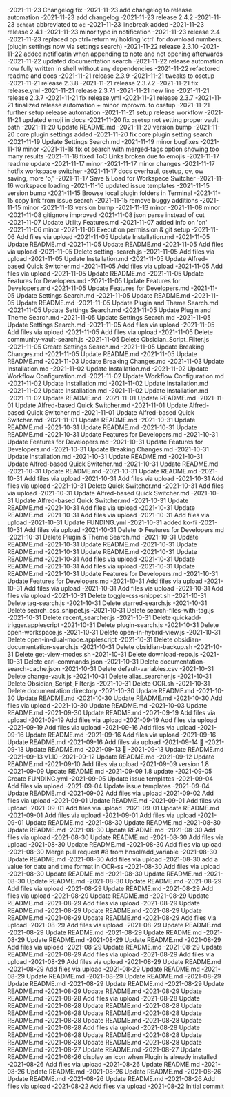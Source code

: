 -2021-11-23 Changelog fix -2021-11-23 add changelog to release automation -2021-11-23 add changelog -2021-11-23 release 2.4.2 -2021-11-23 `ocheat` abbreviated to `oc` -2021-11-23 linebreak added -2021-11-23 release 2.4.1 -2021-11-23 minor typo in notification -2021-11-23 release 2.4 -2021-11-23 replaced op ctrl+return w/ holding 'ctrl' for download numbers. (plugin settings now via settings search) -2021-11-22 release 2.3.10 -2021-11-22 added notificatin when appending to note and not opening afterwards -2021-11-22 updated documentation search -2021-11-22 release automation now fully written in shell without any dependencies -2021-11-22 refactored readme and docs -2021-11-21 release 2.3.9 -2021-11-21 tweaks to osetup -2021-11-21 release 2.3.8 -2021-11-21 release 2.3.7.2 -2021-11-21 fix release.yml -2021-11-21 release 2.3.7.1 -2021-11-21 new line -2021-11-21 release 2.3.7 -2021-11-21 fix release.yml -2021-11-21 release 2.3.7 -2021-11-21 finalized release automation + minor improvm. to osetup -2021-11-21 further setup release automation -2021-11-21 setup release workflow -2021-11-21 updated emoji in docs -2021-11-20 fix `osetup` not setting proper vault path -2021-11-20 Update README.md -2021-11-20 version bump -2021-11-20 core plugin settings added -2021-11-20 fix core plugin setting search -2021-11-19 Update Settings Search.md -2021-11-19 minor bugfixes -2021-11-19 minor -2021-11-18 fix ot search with merged-tags option showing too many results -2021-11-18 fixed ToC Links broken due to emojis -2021-11-17 readme update -2021-11-17 minor -2021-11-17 minor changes -2021-11-17 hotfix workspace switcher -2021-11-17 docs overhaul, osetup, ov, ow saving, more 'o,' -2021-11-17 Save & Load for Workspace Switcher -2021-11-16 workspace loading -2021-11-16 updated issue templates -2021-11-15 version bump -2021-11-15 Browse local plugin folders in Terminal -2021-11-15 copy link from issue search -2021-11-15 remove buggy additions -2021-11-15 minor -2021-11-13 version bump -2021-11-13 minor -2021-11-08 minor -2021-11-08 gitignore improved -2021-11-08 json parse instead of cut -2021-11-07 Update Utility Features.md -2021-11-07 added info on 'on' -2021-11-06 minor -2021-11-06 Execution permission & git setup -2021-11-06 Add files via upload -2021-11-05 Update Installation.md -2021-11-05 Update README.md -2021-11-05 Update README.md -2021-11-05 Add files via upload -2021-11-05 Delete setting-search.js -2021-11-05 Add files via upload -2021-11-05 Update Installation.md -2021-11-05 Update Alfred-based Quick Switcher.md -2021-11-05 Add files via upload -2021-11-05 Add files via upload -2021-11-05 Update README.md -2021-11-05 Update Features for Developers.md -2021-11-05 Update Features for Developers.md -2021-11-05 Update Features for Developers.md -2021-11-05 Update Settings Search.md -2021-11-05 Update README.md -2021-11-05 Update README.md -2021-11-05 Update Plugin and Theme Search.md -2021-11-05 Update Settings Search.md -2021-11-05 Update Plugin and Theme Search.md -2021-11-05 Update Settings Search.md -2021-11-05 Update Settings Search.md -2021-11-05 Add files via upload -2021-11-05 Add files via upload -2021-11-05 Add files via upload -2021-11-05 Delete community-vault-search.js -2021-11-05 Delete Obsidian_Script_Filter.js -2021-11-05 Create Settings Search.md -2021-11-05 Update Breaking Changes.md -2021-11-05 Update README.md -2021-11-05 Update README.md -2021-11-03 Update Breaking Changes.md -2021-11-03 Update Installation.md -2021-11-02 Update Installation.md -2021-11-02 Update Workflow Configuration.md -2021-11-02 Update Workflow Configuration.md -2021-11-02 Update Installation.md -2021-11-02 Update Installation.md -2021-11-02 Update Installation.md -2021-11-02 Update Installation.md -2021-11-02 Update README.md -2021-11-01 Update README.md -2021-11-01 Update Alfred-based Quick Switcher.md -2021-11-01 Update Alfred-based Quick Switcher.md -2021-11-01 Update Alfred-based Quick Switcher.md -2021-11-01 Update README.md -2021-10-31 Update README.md -2021-10-31 Update README.md -2021-10-31 Update README.md -2021-10-31 Update Features for Developers.md -2021-10-31 Update Features for Developers.md -2021-10-31 Update Features for Developers.md -2021-10-31 Update Breaking Changes.md -2021-10-31 Update Installation.md -2021-10-31 Update README.md -2021-10-31 Update Alfred-based Quick Switcher.md -2021-10-31 Update README.md -2021-10-31 Update README.md -2021-10-31 Update README.md -2021-10-31 Add files via upload -2021-10-31 Add files via upload -2021-10-31 Add files via upload -2021-10-31 Delete Quick Switcher.md -2021-10-31 Add files via upload -2021-10-31 Update Alfred-based Quick Switcher.md -2021-10-31 Update Alfred-based Quick Switcher.md -2021-10-31 Update README.md -2021-10-31 Add files via upload -2021-10-31 Update README.md -2021-10-31 Add files via upload -2021-10-31 Add files via upload -2021-10-31 Update FUNDING.yml -2021-10-31 added ko-fi -2021-10-31 Add files via upload -2021-10-31 Delete ⚙️ Features for Developers.md -2021-10-31 Delete Plugin & Theme Search.md -2021-10-31 Update README.md -2021-10-31 Update README.md -2021-10-31 Update README.md -2021-10-31 Update README.md -2021-10-31 Update README.md -2021-10-31 Add files via upload -2021-10-31 Update README.md -2021-10-31 Add files via upload -2021-10-31 Update README.md -2021-10-31 Update Features for Developers.md -2021-10-31 Update Features for Developers.md -2021-10-31 Add files via upload -2021-10-31 Add files via upload -2021-10-31 Add files via upload -2021-10-31 Add files via upload -2021-10-31 Delete toggle-css-snippet.sh -2021-10-31 Delete tag-search.js -2021-10-31 Delete starred-search.js -2021-10-31 Delete search_css_snippet.js -2021-10-31 Delete search-files-with-tag.js -2021-10-31 Delete recent_searcher.js -2021-10-31 Delete quickadd-trigger.applescript -2021-10-31 Delete plugin-search.js -2021-10-31 Delete open-workspace.js -2021-10-31 Delete open-in-hybrid-view.js -2021-10-31 Delete open-in-dual-mode.applescript -2021-10-31 Delete obsidian-documentation-search.js -2021-10-31 Delete obsidian-backup.sh -2021-10-31 Delete get-view-modes.sh -2021-10-31 Delete download-repo.js -2021-10-31 Delete carl-commands.json -2021-10-31 Delete documentation-search-cache.json -2021-10-31 Delete default-variables.csv -2021-10-31 Delete change-vault.js -2021-10-31 Delete alias_searcher.js -2021-10-31 Delete Obsidian_Script_Filter.js -2021-10-31 Delete OCR.sh -2021-10-31 Delete documentation directory -2021-10-30 Update README.md -2021-10-30 Update README.md -2021-10-30 Update README.md -2021-10-30 Add files via upload -2021-10-30 Update README.md -2021-10-03 Update README.md -2021-09-30 Update README.md -2021-09-19 Add files via upload -2021-09-19 Add files via upload -2021-09-19 Add files via upload -2021-09-19 Add files via upload -2021-09-16 Add files via upload -2021-09-16 Update README.md -2021-09-16 Add files via upload -2021-09-16 Update README.md -2021-09-16 Add files via upload -2021-09-14 🐢 -2021-09-13 Update README.md -2021-09-13 🐢 -2021-09-13 Update README.md -2021-09-13 v1.10 -2021-09-12 Update README.md -2021-09-12 Update README.md -2021-09-10 Add files via upload -2021-09-09 version 1.8 -2021-09-09 Update README.md -2021-09-09 1.8 update -2021-09-05 Create FUNDING.yml -2021-09-05 Update issue templates -2021-09-04 Add files via upload -2021-09-04 Update issue templates -2021-09-04 Update README.md -2021-09-02 Add files via upload -2021-09-02 Add files via upload -2021-09-01 Update README.md -2021-09-01 Add files via upload -2021-09-01 Add files via upload -2021-09-01 Update README.md -2021-09-01 Add files via upload -2021-09-01 Add files via upload -2021-09-01 Update README.md -2021-08-30 Update README.md -2021-08-30 Update README.md -2021-08-30 Update README.md -2021-08-30 Add files via upload -2021-08-30 Update README.md -2021-08-30 Add files via upload -2021-08-30 Update README.md -2021-08-30 Add files via upload -2021-08-30 Merge pull request #8 from hnsol/add_variable -2021-08-30 Update README.md -2021-08-30 Add files via upload -2021-08-30 add a value for date and time format in OCR-ss -2021-08-30 Add files via upload -2021-08-30 Update README.md -2021-08-30 Update README.md -2021-08-30 Update README.md -2021-08-30 Update README.md -2021-08-29 Add files via upload -2021-08-29 Update README.md -2021-08-29 Add files via upload -2021-08-29 Update README.md -2021-08-29 Update README.md -2021-08-29 Add files via upload -2021-08-29 Update README.md -2021-08-29 Update README.md -2021-08-29 Update README.md -2021-08-29 Update README.md -2021-08-29 Add files via upload -2021-08-29 Add files via upload -2021-08-29 Update README.md -2021-08-29 Update README.md -2021-08-29 Update README.md -2021-08-29 Update README.md -2021-08-29 Update README.md -2021-08-29 Add files via upload -2021-08-29 Update README.md -2021-08-29 Update README.md -2021-08-29 Add files via upload -2021-08-29 Add files via upload -2021-08-29 Add files via upload -2021-08-29 Update README.md -2021-08-29 Add files via upload -2021-08-29 Update README.md -2021-08-29 Update README.md -2021-08-29 Update README.md -2021-08-29 Update README.md -2021-08-29 Update README.md -2021-08-29 Update README.md -2021-08-29 Update README.md -2021-08-29 Update README.md -2021-08-28 Add files via upload -2021-08-28 Update README.md -2021-08-28 Update README.md -2021-08-28 Update README.md -2021-08-28 Update README.md -2021-08-28 Update README.md -2021-08-28 Update README.md -2021-08-28 Update README.md -2021-08-28 Add files via upload -2021-08-28 Update README.md -2021-08-28 Update README.md -2021-08-28 Update README.md -2021-08-28 Update README.md -2021-08-28 Update README.md -2021-08-27 Update README.md -2021-08-27 Update README.md -2021-08-26 display an icon when Plugin is already installed -2021-08-26 Add files via upload -2021-08-26 Update README.md -2021-08-26 Update README.md -2021-08-26 Update README.md -2021-08-26 Update README.md -2021-08-26 Update README.md -2021-08-26 Add files via upload -2021-08-22 Add files via upload -2021-08-22 Initial commit
